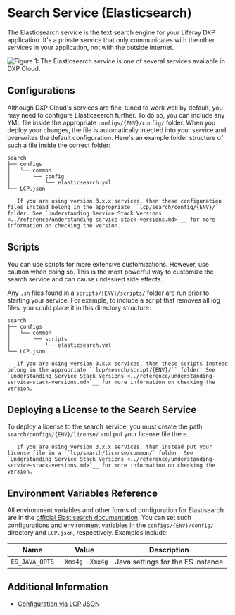 # Search Service (Elasticsearch)

The Elasticsearch service is the text search engine for your Liferay DXP 
application. It's a private service that only communicates with the other 
services in your application, not with the outside internet. 

![Figure 1: The Elasticsearch service is one of several services available in DXP Cloud.](./search-service/images/01.png)

## Configurations

Although DXP Cloud's services are fine-tuned to work well by default, you may 
need to configure Elasticsearch further. To do so, you can include any YML file 
inside the appropriate `configs/{ENV}/config/` folder. When you deploy your changes, the file is 
automatically injected into your service and overwrites the default 
configuration. Here's an example folder structure of such a file inside the 
correct folder: 

    search
    ├── configs
    │   └── common
    │       └── config
    │           └── elasticsearch.yml
    └── LCP.json

```note::
   If you are using version 3.x.x services, then these configuration files instead belong in the appropriate ``lcp/search/config/{ENV}/`` folder. See `Understanding Service Stack Versions <../reference/understanding-service-stack-versions.md>`__ for more information on checking the version.
```

## Scripts

You can use scripts for more extensive customizations. However, use caution when 
doing so. This is the most powerful way to customize the search service and can 
cause undesired side effects. 

Any `.sh` files found in a `scripts/{ENV}/scripts/` folder are run prior to starting your 
service. For example, to include a script that removes all log files, you could 
place it in this directory structure: 

    search
    ├── configs
    │   └── common
    │       └── scripts
    │           └── elasticsearch.yml
    └── LCP.json

```note::
   If you are using version 3.x.x services, then these scripts instead belong in the appropriate ``lcp/search/script/{ENV}/`` folder. See `Understanding Service Stack Versions <../reference/understanding-service-stack-versions.md>`__ for more information on checking the version.
```

## Deploying a License to the Search Service

To deploy a license to the search service, you must create the path 
`search/configs/{ENV}/license/` and put your license file there.

```note::
   If you are using version 3.x.x services, then instead put your license file in a ``lcp/search/license/common/` folder. See `Understanding Service Stack Versions <../reference/understanding-service-stack-versions.md>`__ for more information on checking the version.
```

## Environment Variables Reference

All environment variables and other forms of configuration for Elastisearch are in the [official Elastisearch documentation](https://www.elastic.co/guide/index.html).
You can set such configurations and environment variables in the `configs/{ENV}/config/` directory and `LCP.json`, respectively. Examples include:

| Name | Value | Description |
| --- | --- | --- |
| `ES_JAVA_OPTS` | `-Xms4g -Xmx4g` | Java settings for the ES instance |


## Additional Information

* [Configuration via LCP JSON](../reference/configuration-via-lcp-json.md)
